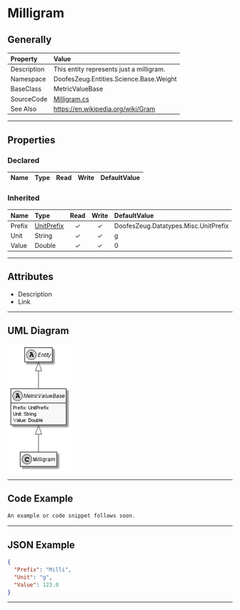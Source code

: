 ﻿# Milligram

## Generally

|Property|Value|
|:-|:-|
|Description|This entity represents just a milligram.|
|Namespace|DoofesZeug.Entities.Science.Base.Weight|
|BaseClass|MetricValueBase|
|SourceCode|[Milligram.cs](../../../../DoofesZeug.Library/Src/Entities/Science/Base/Weight/Milligram.cs)|
|See Also|https://en.wikipedia.org/wiki/Gram|

---

## Properties

### Declared

|Name|Type|Read|Write|DefaultValue|
|:---|:---|:--:|:---:|:-----------|

### Inherited

|Name|Type|Read|Write|DefaultValue|
|:---|:---|:--:|:---:|:-----------|
|Prefix|[UnitPrefix](../../Entities/DoofesZeug.Datatypes.Misc/UnitPrefix.md)|&#x2713;|&#x2713;|DoofesZeug.Datatypes.Misc.UnitPrefix|
|Unit|String|&#x2713;|&#x2713;|g|
|Value|Double|&#x2713;|&#x2713;|0|

---

## Attributes

- Description
- Link

---

## UML Diagram

![Milligram.png](./Milligram.png "Milligram")

---

## Code Example

```cs
An example or code snippet follows soon.
```

---

## JSON Example

```json
{
  "Prefix": "Milli",
  "Unit": "g",
  "Value": 123.0
}
```

---

